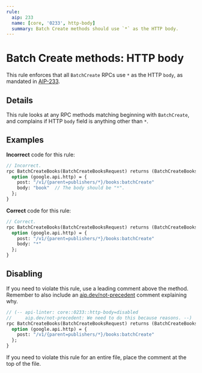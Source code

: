 ```yaml
---
rule:
  aip: 233
  name: [core, '0233', http-body]
  summary: Batch Create methods should use `*` as the HTTP body.
---
```


# Batch Create methods: HTTP body 

This rule enforces that all `BatchCreate` RPCs use `*` as the HTTP `body`, as 
mandated in [AIP-233][].

## Details

This rule looks at any RPC methods matching beginning with `BatchCreate`, and
complains if HTTP `body` field is anything other than `*`.

## Examples

**Incorrect** code for this rule:

```proto
// Incorrect.
rpc BatchCreateBooks(BatchCreateBooksRequest) returns (BatchCreateBooksResponse) {
  option (google.api.http) = {
    post: "/v1/{parent=publishers/*}/books:batchCreate"
    body: "book"  // The body should be "*".
  };
}
```

**Correct** code for this rule:

```proto
// Correct.
rpc BatchCreateBooks(BatchCreateBooksRequest) returns (BatchCreateBooksResponse) {
  option (google.api.http) = {
    post: "/v1/{parent=publishers/*}/books:batchCreate"
    body: "*"
  };
}
```

## Disabling

If you need to violate this rule, use a leading comment above the method.
Remember to also include an [aip.dev/not-precedent][] comment explaining why.

```proto
// (-- api-linter: core::0233::http-body=disabled
//     aip.dev/not-precedent: We need to do this because reasons. --)
rpc BatchCreateBooks(BatchCreateBooksRequest) returns (BatchCreateBooksResponse) {
  option (google.api.http) = {
    post: "/v1/{parent=publishers/*}/books:batchCreate"
  };
}
```

If you need to violate this rule for an entire file, place the comment at the
top of the file.

[aip-233]: https://aip.dev/233
[aip.dev/not-precedent]: https://aip.dev/not-precedent
